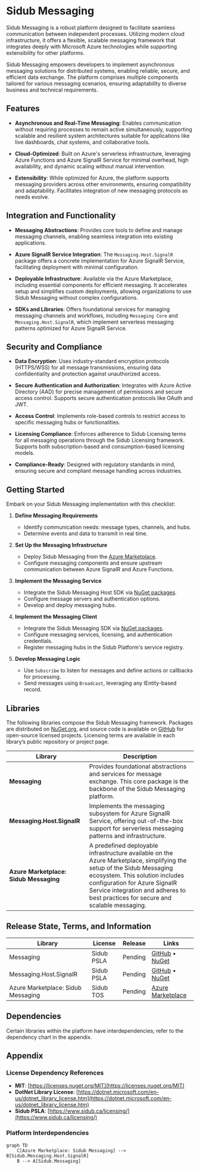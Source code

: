 # Sidub Messaging

Sidub Messaging is a robust platform designed to facilitate seamless communication between independent processes. Utilizing modern cloud infrastructure, it offers a flexible, scalable messaging framework that integrates deeply with Microsoft Azure technologies while supporting extensibility for other platforms.

Sidub Messaging empowers developers to implement asynchronous messaging solutions for distributed systems, enabling reliable, secure, and efficient data exchange. The platform comprises multiple components tailored for various messaging scenarios, ensuring adaptability to diverse business and technical requirements.

## Features

- **Asynchronous and Real-Time Messaging**: Enables communication without requiring processes to remain active simultaneously, supporting scalable and resilient system architectures suitable for applications like live dashboards, chat systems, and collaborative tools.
  
- **Cloud-Optimized**: Built on Azure's serverless infrastructure, leveraging Azure Functions and Azure SignalR Service for minimal overhead, high availability, and dynamic scaling without manual intervention.
  
- **Extensibility**: While optimized for Azure, the platform supports messaging providers across other environments, ensuring compatibility and adaptability. Facilitates integration of new messaging protocols as needs evolve.

## Integration and Functionality

- **Messaging Abstractions**: Provides core tools to define and manage messaging channels, enabling seamless integration into existing applications.
  
- **Azure SignalR Service Integration**: The `Messaging.Host.SignalR` package offers a concrete implementation for Azure SignalR Service, facilitating deployment with minimal configuration.
  
- **Deployable Infrastructure**: Available via the Azure Marketplace, including essential components for efficient messaging. It accelerates setup and simplifies custom deployments, allowing organizations to use Sidub Messaging without complex configurations.
  
- **SDKs and Libraries**: Offers foundational services for managing messaging channels and workflows, including `Messaging Core` and `Messaging.Host.SignalR`, which implement serverless messaging patterns optimized for Azure SignalR Service.

## Security and Compliance

- **Data Encryption**: Uses industry-standard encryption protocols (HTTPS/WSS) for all message transmissions, ensuring data confidentiality and protection against unauthorized access.
  
- **Secure Authentication and Authorization**: Integrates with Azure Active Directory (AAD) for precise management of permissions and secure access control. Supports secure authentication protocols like OAuth and JWT.
  
- **Access Control**: Implements role-based controls to restrict access to specific messaging hubs or functionalities.
  
- **Licensing Compliance**: Enforces adherence to Sidub Licensing terms for all messaging operations through the Sidub Licensing framework. Supports both subscription-based and consumption-based licensing models.
  
- **Compliance-Ready**: Designed with regulatory standards in mind, ensuring secure and compliant message handling across industries.

## Getting Started

Embark on your Sidub Messaging implementation with this checklist:

1. **Define Messaging Requirements**
   - Identify communication needs: message types, channels, and hubs.
   - Determine events and data to transmit in real time.

2. **Set Up the Messaging Infrastructure**
   - Deploy Sidub Messaging from the [Azure Marketplace](#).
   - Configure messaging components and ensure upstream communication between Azure SignalR and Azure Functions.

3. **Implement the Messaging Service**
   - Integrate the Sidub Messaging Host SDK via [NuGet packages](https://www.nuget.org/packages/Sidub.Messaging).
   - Configure message servers and authentication options.
   - Develop and deploy messaging hubs.

4. **Implement the Messaging Client**
   - Integrate the Sidub Messaging SDK via [NuGet packages](https://www.nuget.org/packages/Sidub.Messaging).
   - Configure messaging services, licensing, and authentication credentials.
   - Register messaging hubs in the Sidub Platform's service registry.

5. **Develop Messaging Logic**
   - Use `Subscribe` to listen for messages and define actions or callbacks for processing.
   - Send messages using `Broadcast`, leveraging any IEntity-based record.

## Libraries

The following libraries compose the Sidub Messaging framework. Packages are distributed on [NuGet.org](https://www.nuget.org/), and source code is available on [GitHub](https://github.com/sidubsolutions/Sidub.Messaging) for open-source licensed projects. Licensing terms are available in each library’s public repository or project page.

| **Library**                      | **Description**                                                                                               |
|----------------------------------|---------------------------------------------------------------------------------------------------------------|
| **Messaging**                    | Provides foundational abstractions and services for message exchange. This core package is the backbone of the Sidub Messaging platform. |
| **Messaging.Host.SignalR**       | Implements the messaging subsystem for Azure SignalR Service, offering out-of-the-box support for serverless messaging patterns and infrastructure. |
| **Azure Marketplace: Sidub Messaging** | A predefined deployable infrastructure available on the Azure Marketplace, simplifying the setup of the Sidub Messaging ecosystem. This solution includes configuration for Azure SignalR Service integration and adheres to best practices for secure and scalable messaging. |

## Release State, Terms, and Information

| **Library**                      | **License**    | **Release** | **Links**                        |
|----------------------------------|----------------|-------------|----------------------------------|
| Messaging                        | Sidub PSLA     | Pending     | [GitHub](#) • [NuGet](#)          |
| Messaging.Host.SignalR           | Sidub PSLA     | Pending     | [GitHub](#) • [NuGet](#)          |
| Azure Marketplace: Sidub Messaging | Sidub TOS      | Pending     | [Azure Marketplace](#)           |

## Dependencies

Certain libraries within the platform have interdependencies; refer to the dependency chart in the appendix.

## Appendix

### License Dependency References

- **MIT**:
  [https://licenses.nuget.org/MIT](https://licenses.nuget.org/MIT)
- **DotNet Library License**:
  [https://dotnet.microsoft.com/en-us/dotnet_library_license.htm](https://dotnet.microsoft.com/en-us/dotnet_library_license.htm)
- **Sidub PSLA**:
  [https://www.sidub.ca/licensing/](https://www.sidub.ca/licensing/)

### Platform Interdependencies

```mermaid
graph TD
    C[Azure Marketplace: Sidub Messaging] --> B[Sidub.Messaging.Host.SignalR]
    B --> A[Sidub.Messaging]
